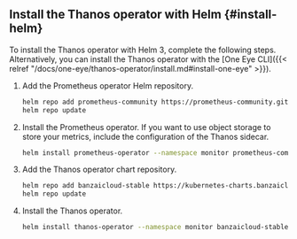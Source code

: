 ## Install the Thanos operator with Helm {#install-helm}

To install the Thanos operator with Helm 3, complete the following steps. Alternatively, you can install the Thanos operator with the [One Eye CLI]({{< relref "/docs/one-eye/thanos-operator/install.md#install-one-eye" >}}).

1. Add the Prometheus operator Helm repository.

    ```bash
    helm repo add prometheus-community https://prometheus-community.github.io/helm-charts
    helm repo update
    ```

1. Install the Prometheus operator. If you want to use object storage to store your metrics, include the configuration of the Thanos sidecar.

    ```bash
    helm install prometheus-operator --namespace monitor prometheus-community/kube-prometheus-stack -f thanos-sidecar.yaml
    ```

1. Add the Thanos operator chart repository.

    ```bash
    helm repo add banzaicloud-stable https://kubernetes-charts.banzaicloud.com
    helm repo update
    ```

1. Install the Thanos operator.

    ```bash
    helm install thanos-operator --namespace monitor banzaicloud-stable/thanos-operator
   ```